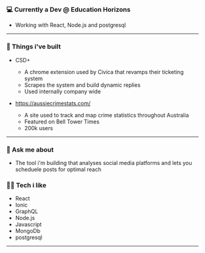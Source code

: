 ### 💻 Currently a Dev @ Education Horizons
 * Working with React, Node.js and postgresql 
*  *  *  *  *

### 🔧 Things i've built
* CSD+
  * A chrome extension used by Civica that revamps their ticketing system
  * Scrapes the system and build dynamic replies
  * Used internally company wide


* https://aussiecrimestats.com/
  * A site used to track and map crime statistics throughout Australia
  * Featured on Bell Tower Times
  * 200k users
*  *  *  *  *
### 💬 Ask me about
* The tool i'm building that analyses social media platforms and lets you scheduele posts for optimal reach

### 👨‍💻 Tech i like 
- React
- Ionic
- GraphQL
- Node.js
- Javascript
- MongoDb
- postgresql
*  *  *  *  *
